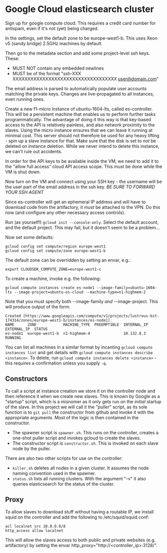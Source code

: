 Google Cloud elasticsearch cluster
===================================

Sign up for google compute cloud. This requires a credit card number for antispam, even if it's not (yet) being charged.

In the settings, set the default zone to be europe-west1-b. This uses Xeon v5 (sandy bridge) 2.5GHz machines by default.

Then go to the metadata section and add some project-level ssh keys. These:

- MUST NOT contain any embedded newlines
- MUST be of the format "ssh-XXX XXXXXXXXXXXXXXXXXXXXXXXXXXXXXXXXXXX user@domain.com"

The email address is parsed to automatically populate user accounts matching the private keys. Changes are live-propagated to all instances, even running ones.

Create a new f1-micro instance of ubuntu-1604-lts, called es-controller. This will be a persistent machine that enables us to perform further tasks programmatically. The advantage of doing it this way is that key-based access to the API is relatively painless, and also network proximity to the slaves. Using the micro instance ensures that we can leave it running at minimal cost. This server should not therefore be used for any heavy lifting - spin up a slave instance for that.
Make sure that the disk is set to *not* be deleted on instance deletion. While we never intend to delete this instance, we can't rule out accidents.

In order for the API keys to be available inside the VM, we need to add it to the "allow full access" cloud API access scope. This must be done while the VM is shut down.

Now turn on the VM and connect using your SSH key - the username will be the user part of the email address in the ssh key. *BE SURE TO FORWARD YOUR SSH AGENT*

Since es-controller will get an ephemeral IP address and will have to download code from the artifactory, it *must* be attached to the VPN. Do this now (and configure any other necessary access controls).

Run (as yourself!) `gcloud init --console-only`. Select the default account, and the default project. This may fail, but it doesn't seem to be a problem...

Now set some defaults:

```
gcloud config set compute/region europe-west1
gcloud config set compute/zone europe-west1-b
```

The default zone can be overridden by setting an envar, e.g.:

```
export CLOUDSDK_COMPUTE_ZONE=europe-west1-c
```

To create a machine, invoke e.g. the following:

```
gcloud compute instances create es-node1 --image-family=ubuntu-1604-lts --image-project=ubuntu-os-cloud --machine-type=n1-highmem-2
```

Note that you must specify both --image-family *and* --image-project. This will produce output of the form:

```
Created [https://www.googleapis.com/compute/v1/projects/lustrous-bit-174314/zones/europe-west1-b/instances/es-node1].
NAME      ZONE            MACHINE_TYPE  PREEMPTIBLE  INTERNAL_IP  EXTERNAL_IP  STATUS
es-node1  europe-west1-b  n1-highmem-4               10.132.0.3                RUNNING
```

You can list all machines in a similar format by incanting `gcloud compute instances list` and get details with `gcloud compute instances describe <instance>`.
To delete, run `gcloud compute instances delete <instance>` - this requires a confirmation unless you supply `-q`.


Constructors
------------

To call a script at instance creation we store it on the controller node and then reference it when we create new slaves.
This is known by Google as a "startup" script, which is a misnomer as it only gets run on the *initial* startup of the slave.
In this project we will call it the "*puller*" script, as its sole function is to `git pull` the constructor from github and
invoke it with the appropriate arguments. Most of the logic is then contained in the constructor.

- The spawner script is `spawner.sh`. This runs on the controller, creates a one-shot puller script and invokes gcloud to create the slaves.
- The constructor script is `constructor.sh`. This is invoked on each slave node by the puller.

There are also two other scripts for use on the controller:

- `killer.sh` deletes all nodes in a given cluster. It assumes the node naming convention used in the spawner.
- `status.sh` lists all running clusters. With the argument "-v" it also queries elasticsearch for the status of the cluster.


Proxy
-----

To allow slaves to download stuff without having a routable IP, we install squid on the controller and add the following to /etc/squid/squid.conf:

```
acl localnet src 10.0.0.0/8
http_access allow localnet
```

This will allow the slaves access to both public and private websites (e.g. artifactory) by setting the envar http_proxy="http://<controller_ip>:3128/".

